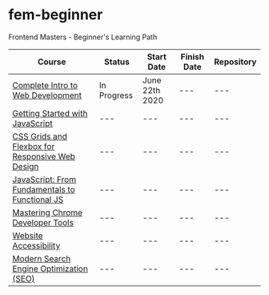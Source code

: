 # fem-beginner
Frontend Masters - Beginner's Learning Path

| Course | Status | Start Date | Finish Date | Repository
-------- | ------ | ---------- | ----------- | ----------
[Complete Intro to Web Development](https://frontendmasters.com/courses/web-development-v2/) | In Progress | June 22th 2020 | --- | ---
[Getting Started with JavaScript](https://frontendmasters.com/courses/getting-started-javascript-v2/) | --- | --- | --- | ---
[CSS Grids and Flexbox for Responsive Web Design](https://frontendmasters.com/courses/css-grids-flexbox/) | --- | --- | --- | ---
[JavaScript: From Fundamentals to Functional JS](https://frontendmasters.com/courses/js-fundamentals-functional-v2/) | --- | --- | --- | ---
[Mastering Chrome Developer Tools](https://frontendmasters.com/courses/chrome-dev-tools-v2/) | --- | --- | --- | ---
[Website Accessibility](https://frontendmasters.com/courses/web-accessibility/) | --- | --- | --- | ---
[Modern Search Engine Optimization (SEO)](https://frontendmasters.com/courses/modern-seo/) | --- | --- | --- | ---